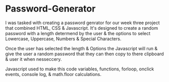 # Password-Generator

I was tasked with creating a password genrator for our week three project that combined HTML, CSS & Javascript.
It's designed to create a random password with a length determend by the user & the options to select 
Lowercase, Uppercase, Numbers & Special Characters.

Once the user has selected the length & Options the Javascript will run & give the user a random password that they can 
then copy to there clipboard & user it when nesseccery.

Javascript used to make this code variables, functions, forloop, onclick events, console log, & math.floor calculations.

# 
